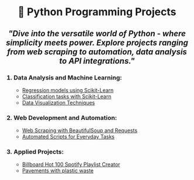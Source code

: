 <h1 align="center">🐍 Python Programming Projects</h1>

<h2 align='center'><em>"Dive into the versatile world of Python - where simplicity meets power. Explore projects ranging from web scraping to automation, data analysis to API integrations."</em></h2>

<ol>
  <h3><li>Data Analysis and Machine Learning:</li></h3>
    <ul>
    <li><a href='https://github.com/cavs1010/insuranceModel'>Regression models using Scikit-Learn</a></li>
    <li><a href='https://github.com/cavs1010/classification_sklearn'>Classification tasks with Scikit-Learn</a></li>
    <li><a href='https://github.com/cavs1010/data_visualization'>Data Visualization Techniques</a></li>
    </ul>

  <h3><li>Web Development and Automation:</li></h3>
  <ul>
    <li><a href='https://github.com/cavs1010/web_scraping'>Web Scraping with BeautifulSoup and Requests</a></li>
    <li><a href='https://github.com/cavs1010/automated_scripts'>Automated Scripts for Everyday Tasks</a></li>
  </ul>

  <h3><li>Applied Projects:</li></h3>
  <ul>
    <li><a href='https://github.com/cavs1010/billboard_playlist'>Billboard Hot 100 Spotify Playlist Creator</a></li>
    <li><a href='https://github.com/cavs1010/asphalt'>Pavements with plastic waste</a></li>
  </ul>
</ol>
